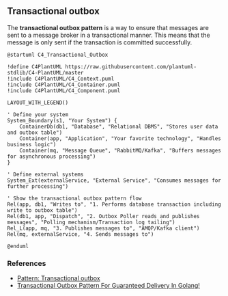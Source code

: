 ## Transactional outbox

The **transactional outbox pattern** is a way to ensure that messages are sent to a message broker in a transactional manner. 
This means that the message is only sent if the transaction is committed successfully. 

```plantuml
@startuml C4_Transactional_Outbox

!define C4PlantUML https://raw.githubusercontent.com/plantuml-stdlib/C4-PlantUML/master
!include C4PlantUML/C4_Context.puml
!include C4PlantUML/C4_Container.puml
!include C4PlantUML/C4_Component.puml

LAYOUT_WITH_LEGEND()

' Define your system
System_Boundary(s1, "Your System") {
    ContainerDb(db1, "Database", "Relational DBMS", "Stores user data and outbox table")
    Container(app, "Application", "Your favorite technology", "Handles business logic")
    Container(mq, "Message Queue", "RabbitMQ/Kafka", "Buffers messages for asynchronous processing")
}

' Define external systems
System_Ext(externalService, "External Service", "Consumes messages for further processing")

' Show the transactional outbox pattern flow
Rel(app, db1, "Writes to", "1. Performs database transaction including write to outbox table")
Rel(db1, app, "Dispatch", "2. Outbox Poller reads and publishes messages", "Polling mechanism/Transaction log tailing")
Rel_L(app, mq, "3. Publishes messages to", "AMQP/Kafka client")
Rel(mq, externalService, "4. Sends messages to")

@enduml
```

### References

- [Pattern: Transactional outbox](https://microservices.io/patterns/data/transactional-outbox.html)
- [Transactional Outbox Pattern For Guaranteed Delivery In Golang!](https://thegodev.com/transactional-outbox-pattern/)
